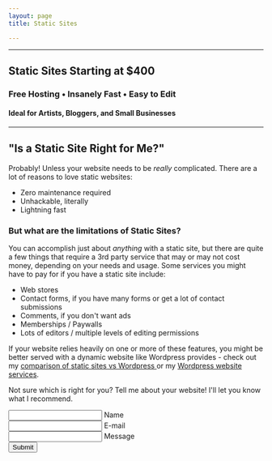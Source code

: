 ```yaml
---
layout: page
title: Static Sites

---
```

<hr>

## Static Sites Starting at $400

### Free Hosting • Insanely Fast • Easy to Edit

#### Ideal for Artists, Bloggers, and Small Businesses

<hr>

## "Is a Static Site Right for Me?"

Probably! Unless your website needs to be _really_ complicated. There are a lot of reasons to love static websites:

* Zero maintenance required
* Unhackable, literally
* Lightning fast

### But what are the limitations of Static Sites?

You can accomplish just about _anything_ with a static site, but there are quite a few things that require a 3rd party service that may or may not cost money, depending on your needs and usage. Some services you might have to pay for if you have a static site include:

* Web stores
* Contact forms, if you have many forms or get a lot of contact submissions
* Comments, if you don't want ads
* Memberships / Paywalls
* Lots of editors / multiple levels of editing permissions

If your website relies heavily on one or more of these features, you might be better served with a dynamic website like Wordpress provides - check out my [comparison of static sites vs Wordpress ](/advice-for-website-owners/static-sites-vs-wordpress-sites) or my [Wordpress website services](/services/wordpress-sites).

Not sure which is right for you? Tell me about your website! I'll let you know what I recommend.

<form netlify name="Static Sites Page" action="https://formspree.io/kyle@kylegrover.com" method="POST" class="contact-form floating-labels">
   <div class="form-field-row">
      <div class="form-field">
         <input id="name" class="input-text" type="text" required="">
         <label for="name">Name</label>
      </div>
      <div class="form-field">
         <input id="_replyto" class="input-text" type="email" required="">
         <label for="email">E-mail</label>
      </div>
   </div>
   <div class="form-field">
      <input id="message" class="input-text" type="text" required="">
      <label for="message">Message</label>
   </div>
   <div class="form-field align-center">
      <input class="submit-btn" type="submit" value="Submit">
   </div>
    <input style="display: none" name="_gotcha">
    <input style="display: none" name="_next" value="/thanks">
</form>